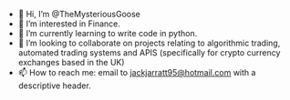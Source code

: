 - 👋 Hi, I’m @TheMysteriousGoose
- 👀 I’m interested in Finance.
- 🌱 I’m currently learning to write code in python.
- 💞️ I’m looking to collaborate on projects relating to algorithmic trading, automated trading systems and APIS (specifically for crypto currency exchanges based in the UK)
- 📫 How to reach me: email to jackjarratt95@hotmail.com with a descriptive header.

<!---
TheMysteriousGoose/TheMysteriousGoose is a ✨ special ✨ repository because its `README.md` (this file) appears on your GitHub profile.
You can click the Preview link to take a look at your changes.
--->
